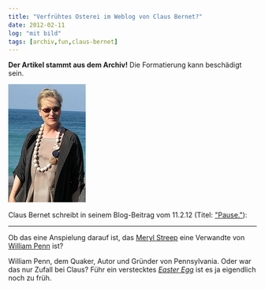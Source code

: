 ```yaml
---
title: "Verfrühtes Osterei im Weblog von Claus Bernet?"
date: 2012-02-11
log: "mit bild"
tags: [archiv,fun,claus-bernet]
---
```

**Der Artikel stammt aus dem Archiv!** Die Formatierung kann beschädigt sein.


[![Streep_san_sebastian_2008_2.jpg](Streep_san_sebastian_2008_2.jpg)](http://commons.wikimedia.org/wiki/File:Streep_san_sebastian_2008_2.jpg?uselang=de)



Claus Bernet schreibt in seinem Blog-Beitrag vom 11.2.12 (Titel: <a href="http://quaekernachrichten.blogspot.com/2012/02/pauseich-bin-dann-mal-weg.html">&quot;Pause.&quot;</a>):
***
Ob das eine Anspielung darauf ist, das <a href="http://de.wikipedia.org/w/index.php?title=Meryl_Streep&amp;oldid=99066522">Meryl Streep</a>  eine Verwandte von <a href="">William Penn</a> ist?
<!--break-->
William Penn, dem Quaker, Autor und Gr&uuml;nder von Pennsylvania. Oder war das nur Zufall bei Claus? F&uuml;hr ein verstecktes <i><a href="http://de.wikipedia.org/wiki/Easter_Egg">Easter Egg</a></i> ist es ja eigendlich noch zu fr&uuml;h.
&nbsp;
